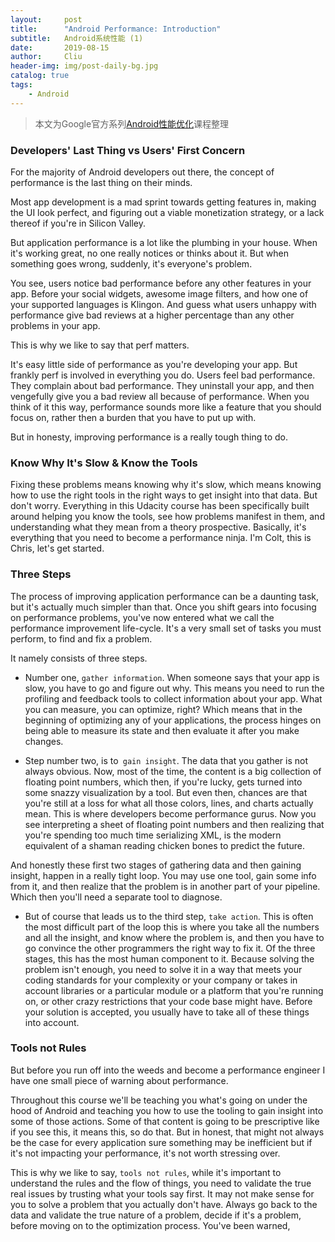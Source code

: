 ```yaml
---
layout:     post
title:      "Android Performance: Introduction"
subtitle:   Android系统性能 (1)
date:       2019-08-15
author:     Cliu
header-img: img/post-daily-bg.jpg
catalog: true
tags:
    - Android
---
```


> 本文为Google官方系列[Android性能优化](https://cn.udacity.com/course/android-performance--ud825)课程整理

### Developers' Last Thing vs Users' First Concern
For the majority of Android developers out there, the concept of performance is the last thing on their minds.

Most app development is a mad sprint towards getting features in, making the UI look perfect, and figuring out a viable monetization strategy, or a lack thereof if you're in Silicon Valley.

But application performance is a lot like the plumbing in your house. When it's working great, no one really notices or thinks about it. But when something goes wrong, suddenly, it's everyone's problem.

You see, users notice bad performance before any other features in your app. Before your social widgets, awesome image filters, and how one of your supported languages is Klingon. And guess what users unhappy with performance give bad reviews at a higher percentage than any other problems in your app.

This is why we like to say that perf matters.

It's easy little side of performance as you're developing your app. But frankly perf is involved in everything you do. Users feel bad performance. They complain about bad performance. They uninstall your app, and then vengefully give you a bad review all because of performance. When you think of it this way, performance sounds more like a feature that you should focus on, rather then a burden that you have to put up with.

But in honesty, improving performance is a really tough thing to do.

### Know Why It's Slow & Know the Tools
Fixing these problems means knowing why it's slow, which means knowing how to use the right tools in the right ways to get insight into that data. But don't worry. Everything in this Udacity course has been specifically built around helping you know the tools, see how problems manifest in them, and understanding what they mean from a theory prospective. Basically, it's everything that you need to become a performance ninja. I'm Colt, this is Chris, let's get started.

### Three Steps
The process of improving application performance can be a daunting task, but it's actually much simpler than that. Once you shift gears into focusing on performance problems, you've now entered what we call the performance improvement life-cycle. It's a very small set of tasks you must perform, to find and fix a problem.

It namely consists of three steps.

* Number one, `gather information`. When someone says that your app is slow, you have to go and figure out why. This means you need to run the profiling and feedback tools to collect information about your app. What you can measure, you can optimize, right? Which means that in the beginning of optimizing any of your applications, the process hinges on being able to measure its state and then evaluate it after you make changes.

* Step number two, is to` gain insight`. The data that you gather is not always obvious. Now, most of the time, the content is a big collection of floating point numbers, which then, if you're lucky, gets turned into some snazzy visualization by a tool. But even then, chances are that you're still at a loss for what all those colors, lines, and charts actually mean. This is where developers become performance gurus. Now you see interpreting a sheet of floating point numbers and then realizing that you're spending too much time serializing XML, is the modern equivalent of a shaman reading chicken bones to predict the future. 

And honestly these first two stages of gathering data and then gaining insight, happen in a really tight loop. You may use one tool, gain some info from it, and then realize that the problem is in another part of your pipeline. Which then you'll need a separate tool to diagnose. 

* But of course that leads us to the third step, `take action`. This is often the most difficult part of the loop this is where you take all the numbers and all the insight, and know where the problem is, and then you have to go convince the other programmers the right way to fix it. Of the three stages, this has the most human component to it. Because solving the problem isn't enough, you need to solve it in a way that meets your coding standards for your complexity or your company or takes in account libraries or a particular module or a platform that you're running on, or other crazy restrictions that your code base might have. Before your solution is accepted, you usually have to take all of these things into account.

### Tools not Rules
But before you run off into the weeds and become a performance engineer I have one small piece of warning about performance.

Throughout this course we'll be teaching you what's going on under the hood of Android and teaching you how to use the tooling to gain insight into some of those actions. Some of that content is going to be prescriptive like if you see this, it means this, so do that. But in honest, that might not always be the case for every application sure something may be inefficient but if it's not impacting your performance, it's not worth stressing over.

This is why we like to say, `tools not rules`, while it's important to understand the rules and the flow of things, you need to validate the true real issues by trusting what your tools say first. It may not make sense for you to solve a problem that you actually don't have. Always go back to the data and validate the true nature of a problem, decide if it's a problem, before moving on to the optimization process. You've been warned, 